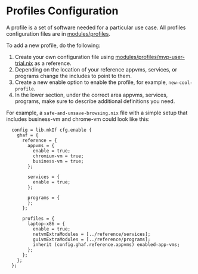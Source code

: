 <!--
    Copyright 2022-2024 TII (SSRC) and the Ghaf contributors
    SPDX-License-Identifier: CC-BY-SA-4.0
-->

# Profiles Configuration

A profile is a set of software needed for a particular use case. All profiles configuration files are in [modules/profiles](https://github.com/tiiuae/ghaf/tree/main/modules/profiles).

To add a new profile, do the following:

1. Create your own configuration file using [modules/profiles/mvp-user-trial.nix](https://github.com/tiiuae/ghaf/blob/main/modules/profiles/mvp-user-trial.nix) as a reference.
2. Depending on the location of your reference appvms, services, or programs change the includes to point to them.
3. Create a new enable option to enable the profile, for example, `new-cool-profile`.
4. In the lower section, under the correct area appvms, services, programs, make sure to describe additional definitions you need.


For example, a `safe-and-unsave-browsing.nix` file with a simple setup that includes business-vm and chrome-vm could look like this:

```
  config = lib.mkIf cfg.enable {
    ghaf = {
      reference = {
        appvms = {
          enable = true;
          chromium-vm = true;
          business-vm = true;
        };

        services = {
          enable = true;
        };

        programs = {
        };
      };

      profiles = {
        laptop-x86 = {
          enable = true;
          netvmExtraModules = [../reference/services];
          guivmExtraModules = [../reference/programs];
          inherit (config.ghaf.reference.appvms) enabled-app-vms;
        };
      };
    };
  };
```